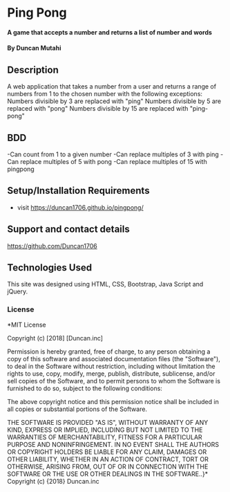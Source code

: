 # Ping Pong

#### A game that accepts a number and returns a list of number and words

#### By **Duncan Mutahi**

## Description

A web application that takes a number from a user and returns a range of numbers from 1 to the chosen number with the following exceptions:
Numbers divisible by 3 are replaced with "ping"
Numbers divisible by 5 are replaced with "pong"
Numbers divisible by 15 are replaced with "ping-pong"

## BDD
  -Can count from 1 to a given number
  -Can replace multiples of 3 with ping
  -Can replace multiples of 5 with pong
  -Can replace multiples of 15 with pingpong

## Setup/Installation Requirements

* visit https://duncan1706.github.io/pingpong/


## Support and contact details

https://github.com/Duncan1706

## Technologies Used

This site was designed using HTML, CSS, Bootstrap, Java Script and jQuery.


### License
*MIT License

Copyright (c) [2018] [Duncan.inc]

Permission is hereby granted, free of charge, to any person obtaining a copy of this software and associated documentation files (the "Software"), to deal in the Software without restriction, including without limitation the rights to use, copy, modify, merge, publish, distribute, sublicense, and/or sell copies of the Software, and to permit persons to whom the Software is furnished to do so, subject to the following conditions:

The above copyright notice and this permission notice shall be included in all copies or substantial portions of the Software.

THE SOFTWARE IS PROVIDED "AS IS", WITHOUT WARRANTY OF ANY KIND, EXPRESS OR IMPLIED, INCLUDING BUT NOT LIMITED TO THE WARRANTIES OF MERCHANTABILITY, FITNESS FOR A PARTICULAR PURPOSE AND NONINFRINGEMENT. IN NO EVENT SHALL THE AUTHORS OR COPYRIGHT HOLDERS BE LIABLE FOR ANY CLAIM, DAMAGES OR OTHER LIABILITY, WHETHER IN AN ACTION OF CONTRACT, TORT OR OTHERWISE, ARISING FROM, OUT OF OR IN CONNECTION WITH THE SOFTWARE OR THE USE OR OTHER DEALINGS IN THE SOFTWARE..}* Copyright (c) {2018} Duncan.inc
